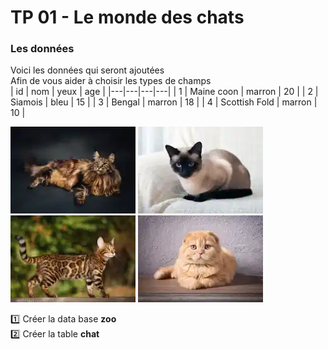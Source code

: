 # TP 01 - Le monde des chats

### Les données
Voici les données qui seront ajoutées  
Afin de vous aider  à choisir les types de champs  
| id | nom | yeux | age |
|---|---|---|---|
| 1 | Maine coon | marron | 20 |
| 2 | Siamois | bleu | 15 |
| 3 | Bengal | marron | 18 |
| 4 | Scottish Fold | marron | 10 |

![maincoon](/img/09/maincoon.webp)
![siamois](/img/09/siamois.webp)
![bengal](/img/09/bengal.webp)
![scottish](/img/09/scottish.webp)

:one: Créer la data base **zoo**  
:two: Créer la table **chat**  


